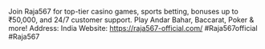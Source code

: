 Join Raja567 for top-tier casino games, sports betting, bonuses up to ₹50,000, and 24/7 customer support. Play Andar Bahar, Baccarat, Poker & more!
Address: India
Website: https://raja567-official.com/
#Raja567official #Raja567
